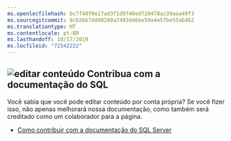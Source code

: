 ```yaml
---
ms.openlocfilehash: bc7f40f0e17ad3f1d9740ed720478ac39aaa49f3
ms.sourcegitcommit: 8cb26b7dd40280a7403d46ee59a4e57be55ab462
ms.translationtype: HT
ms.contentlocale: pt-BR
ms.lasthandoff: 10/17/2019
ms.locfileid: "72542222"
---
```

## <a name="edit-contentmediaedit-topic-pencilpng-contribute-to-sql-documentation"></a>![editar conteúdo](../media/edit-topic-pencil.png) Contribua com a documentação do SQL
Você sabia que você pode editar conteúdo por conta própria? Se você fizer isso, não apenas melhorará nossa documentação, como também será creditado como um colaborador para a página.
- [Como contribuir com a documentação do SQL Server](https://docs.microsoft.com/sql/sql-server/sql-server-docs-contribute)
